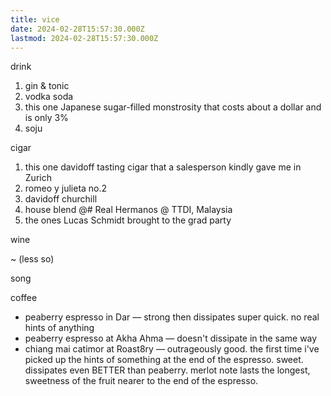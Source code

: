 ```yaml
---
title: vice
date: 2024-02-28T15:57:30.000Z
lastmod: 2024-02-28T15:57:30.000Z
---
```

drink

1. gin & tonic
2. vodka soda
3. this one Japanese sugar-filled monstrosity that costs about a dollar and is only 3%
4. soju

cigar

1. this one davidoff tasting cigar that a salesperson kindly gave me in Zurich
2. romeo y julieta no.2
3. davidoff churchill
4. house blend @# Real Hermanos @ TTDI, Malaysia
5. the ones Lucas Schmidt brought to the grad party

wine

\~ (less so)

song

coffee

* peaberry espresso in Dar — strong then dissipates super quick. no real hints of anything
* peaberry espresso at Akha Ahma — doesn't dissipate in the same way
* chiang mai catimor at Roast8ry — outrageously good. the first time i've picked up the hints of something at the end of the espresso. sweet. dissipates even BETTER than peaberry. merlot note lasts the longest, sweetness of the fruit nearer to the end of the espresso.
